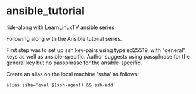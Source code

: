 # ansible_tutorial
ride-along with LearnLinuxTV ansible series

Following along with the Ansible tutorial series.

First step was to set up ssh key-pairs using type ed25519, with "general" keys
as well as ansible-specific.  Author suggests using passphrase for the general
key but no passphrase for the ansible-specific.

Create an alias on the local machine 'ssha' as follows:
```
alias ssha='eval $(ssh-agent) && ssh-add'
```
